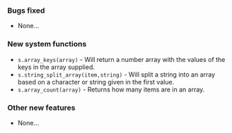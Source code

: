 ### Bugs fixed
* None...

### New system functions
* `s.array_keys(array)` - Will return a number array with the values of the keys in the array supplied.
* `s.string_split_array(item,string)` - Will split a string into an array based on a character or string given in the first value.
* `s.array_count(array)` - Returns how many items are in an array.

### Other new features
* None...
